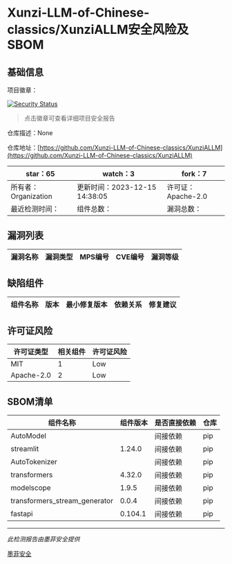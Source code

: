 # Xunzi-LLM-of-Chinese-classics/XunziALLM安全风险及SBOM

## 基础信息

项目徽章：

[![Security Status](https://www.murphysec.com/platform3/v31/badge/1735732526292885504.svg)](https://www.murphysec.com/console/report/1735732524661301248/1735732526292885504)

> 点击徽章可查看详细项目安全报告

仓库描述：None

仓库地址：[https://github.com/Xunzi-LLM-of-Chinese-classics/XunziALLM](https://github.com/Xunzi-LLM-of-Chinese-classics/XunziALLM)

| star：65 | watch：3 | fork：7 |
| ----------- | -------------- | ------------ |
| 所有者：Organization | 更新时间：2023-12-15 14:38:05 | 许可证：Apache-2.0 |
| 最近检测时间： | 组件总数： | 漏洞总数： |




## 漏洞列表

| 漏洞名称 | 漏洞类型 | MPS编号 | CVE编号 | 漏洞等级 |
| ------- | ------ | ------- | ------ | ----- |





## 缺陷组件

| 组件名称 | 版本 | 最小修复版本 | 依赖关系 | 修复建议 |
| -------- | ---- | ------------ | -------- | -------- |





## 许可证风险

| 许可证类型 | 相关组件 | 许可证风险 |
| ---------- | -------- | ---------- |
|MIT|1|Low|
|Apache-2.0|2|Low|




## SBOM清单

| 组件名称 | 组件版本 | 是否直接依赖 | 仓库 |
| -------- | -------- | ------------ | ---- |
|AutoModel||间接依赖|pip|
|streamlit|1.24.0|间接依赖|pip|
|AutoTokenizer||间接依赖|pip|
|transformers|4.32.0|间接依赖|pip|
|modelscope|1.9.5|间接依赖|pip|
|transformers_stream_generator|0.0.4|间接依赖|pip|
|fastapi|0.104.1|间接依赖|pip|


------

*此检测报告由墨菲安全提供*

[墨菲安全](www.murphysec.com)